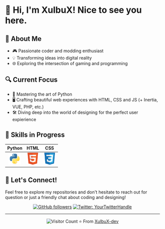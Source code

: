 # 👋 Hi, I'm XulbuX! Nice to see you here.

## 🚀 About Me

- 🎮 Passionate coder and modding enthusiast
- 💡 Transforming ideas into digital reality
- 🌐 Exploring the intersection of gaming and programming

## 🔍 Current Focus

- 🐍 Mastering the art of Python
- 🖥️ Crafting beautiful web experiences with HTML, CSS and JS (+ Inertia, VUE, PHP, etc.)
- 🛠️ Diving deep into the world of designing for the perfect user expierience

## 🌱 Skills in Progress

<div align="center">
  
| Python | HTML | CSS |
|:------:|:----:|:---:|
| <img src="https://raw.githubusercontent.com/devicons/devicon/master/icons/python/python-original.svg" width="40" height="40"/> | <img src="https://raw.githubusercontent.com/devicons/devicon/master/icons/html5/html5-original.svg" width="40" height="40"/> | <img src="https://raw.githubusercontent.com/devicons/devicon/master/icons/css3/css3-original.svg" width="40" height="40"/> |

</div>

## 🤝 Let's Connect!

Feel free to explore my repositories and don't hesitate to reach out for question or just a friendly chat about coding and designing!

<div align="center">
  
[![GitHub followers](https://img.shields.io/github/followers/XulbuX-dev?label=Follow&style=social)](https://github.com/XulbuX-dev)
[![Twitter: YourTwitterHandle](https://img.shields.io/twitter/follow/YourTwitterHandle?style=social)](https://twitter.com/YourTwitterHandle)

</div>

---

<div align="center">
  
![Visitor Count](https://profile-counter.glitch.me/XulbuX-dev/count.svg)
⭐️ From [XulbuX-dev](https://github.com/XulbuX-dev)

</div>
